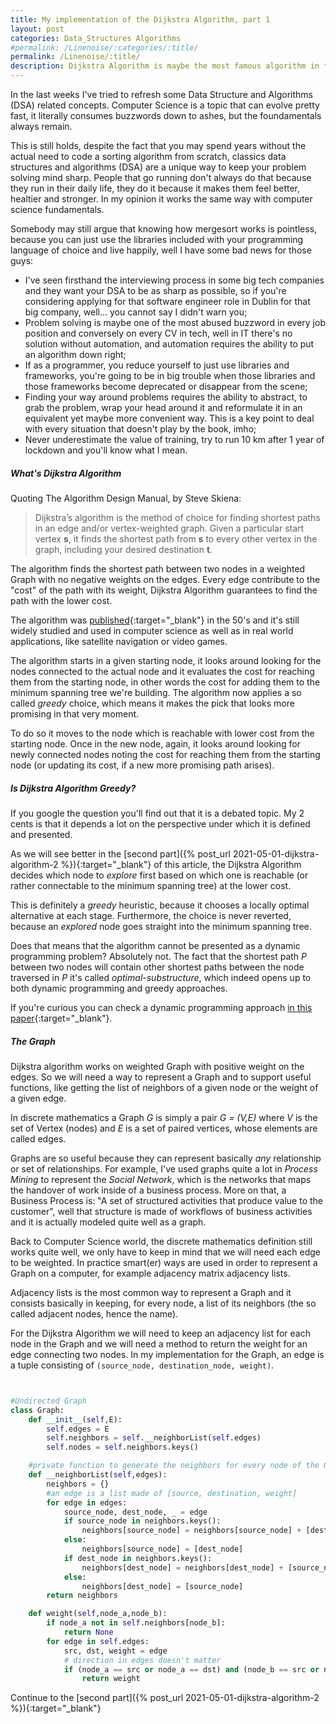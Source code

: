 ```yaml
---
title: My implementation of the Dijkstra Algorithm, part 1
layout: post
categories: Data_Structures Algorithms
#permalink: /Linenoise/:categories/:title/
permalink: /Linenoise/:title/
description: Dijkstra Algorithm is maybe the most famous algorithm in the domain of graph theory, it's a classic and for very good reasons. In the first part of the article we're going to cover the basics, defining a basic implementation of the Graph class that we're going to use in the second part.
---
```


In the last weeks I've tried to refresh some Data Structure and Algorithms (DSA) related concepts. Computer Science is a topic that can evolve pretty fast, it literally consumes buzzwords down to ashes, but the foundamentals always remain. 

This is still holds, despite the fact that you may spend years without the actual need to code a sorting algorithm from scratch, classics data structures and algorithms (DSA) are a unique way to keep your problem solving mind sharp. 
People that go running don't always do that because they run in their daily life, they do it because it makes them feel better, healtier and stronger. In my opinion it works the same way with computer science fundamentals.

Somebody may still argue that knowing how mergesort works is pointless, because you can just use the libraries included with your programming language of choice and live happily, well I have some bad news for those guys:
- I've seen firsthand the interviewing process in some big tech companies and they want your DSA to be as sharp as possible, so if you're considering applying for that software engineer role in Dublin for that big company, well... you cannot say I didn't warn you;
- Problem solving is maybe one of the most abused buzzword in every job position and conversely on every CV in tech, well in IT there's no solution without automation, and automation requires the ability to put an algorithm down right;
- If as a programmer, you reduce yourself to just use libraries and frameworks, you're going to be in big trouble when those libraries and those frameworks become deprecated or disappear from the scene;
- Finding your way around problems requires the ability to abstract, to grab the problem, wrap your head around it and reformulate it in an equivalent yet maybe more convenient way. This is a key point to deal with every situation that doesn't play by the book, imho;
- Never underestimate the value of training, try to run 10 km after 1 year of lockdown and you'll know what I mean.

##### What's Dijkstra Algorithm

Quoting The Algorithm Design Manual, by Steve Skiena: 

> Dijkstra’s algorithm is the method of choice for finding shortest paths in an edge and/or vertex-weighted graph. Given a particular start vertex **s**, it finds the shortest
path from **s** to every other vertex in the graph, including your desired destination
**t**. 

The algorithm finds the shortest path between two nodes in a weighted Graph with no negative weights on the edges. Every edge contribute to the "cost" of the path with its weight, Dijkstra Algorithm guarantees to find the path with the lower cost.

The algorithm was [published](http://www-m3.ma.tum.de/foswiki/pub/MN0506/WebHome/dijkstra.pdf){:target="_blank"} in the 50's and it's still widely studied and used in computer science as well as in real world applications, like satellite navigation or video games.

The algorithm starts in a given starting node, it looks around looking for the nodes connected to the actual node and it evaluates the cost for reaching them from the starting node, in other words the cost for adding them to the minimum spanning tree we're building. The algorithm now applies a so called *greedy* choice, which means it makes the pick that looks more promising in that very moment. 

To do so it moves to the node which is reachable with lower cost from the starting node. Once in the new node, again, it looks around looking for newly connected nodes noting the cost for reaching them from the starting node (or updating its cost, if a new more promising path arises).

##### Is Dijkstra Algorithm Greedy?

If you google the question you'll find out that it is  a debated topic. My 2 cents is that it depends a lot on the perspective under which it is defined and presented. 

As we will see better in the [second part]({% post_url 2021-05-01-dijkstra-algorithm-2 %}){:target="_blank"}  of this article, the Dijkstra Algorithm decides which node to *explore* first based on which one is reachable (or rather connectable to the minimum spanning tree) at the lower cost.

This is definitely a *greedy* heuristic, because it chooses a locally optimal alternative at each stage. Furthermore, the choice is never reverted, because an *explored* node goes straight into the minimum spanning tree.

Does that means that the algorithm cannot be presented as a dynamic programming problem? Absolutely not.
The fact that the shortest path *P* between two nodes will contain other shortest paths between the node traversed in *P* it's called *optimal-substructure*, which indeed opens up to both dynamic programming and greedy approaches.

If you're curious you can check a dynamic programming approach [in this paper](http://matwbn.icm.edu.pl/ksiazki/cc/cc35/cc3536.pdf){:target="_blank"}.


##### The Graph

Dijkstra algorithm works on weighted Graph with positive weight on the edges.
So we will need a way to represent a Graph and to support useful functions, like getting the list of neighbors of a given node or the weight of a given edge.

In discrete mathematics a Graph *G* is simply a pair *G = (V,E)* where *V* is the set of Vertex (nodes) and *E* is a set of paired vertices, whose elements are called edges.

Graphs are so useful because they can represent basically *any* relationship or set of relationships. For example, I've used graphs quite a lot in *Process Mining* to represent the *Social Network*, which is the networks that maps the handover of work inside of a business process. More on that, a Business Process is: "A set of structured activities that produce value to the customer", well that structure is made of workflows of business activities and it is actually modeled quite well as a graph.

Back to Computer Science world, the discrete mathematics definition still works quite well, we only have to keep in mind that we will need each edge to be weighted. In practice smart(er) ways are used in order to represent a Graph on a computer, for example adjacency matrix adjacency lists.

Adjacency lists is the most common way to represent a Graph and it consists basically in keeping, for every node, a list of its neighbors (the so called adjacent nodes, hence the name).

For the Dijkstra Algorithm we will need to keep an adjacency list for each node in the Graph and we will need a method to return the weight for an edge connecting two nodes.
In my implementation for the Graph, an edge is a tuple consisting of `(source_node, destination_node, weight)`.



```python


#Undirected Graph
class Graph:
    def __init__(self,E):
        self.edges = E
        self.neighbors = self.__neighborList(self.edges)
        self.nodes = self.neighbors.keys()

    #private function to generate the neighbors for every node of the Graph
    def __neighborList(self,edges):
        neighbors = {}
        #an edge is a list made of [source, destination, weight]
        for edge in edges:
            source_node, dest_node, _ = edge
            if source_node in neighbors.keys():
                neighbors[source_node] = neighbors[source_node] + [dest_node]
            else:
                neighbors[source_node] = [dest_node]
            if dest_node in neighbors.keys():
                neighbors[dest_node] = neighbors[dest_node] + [source_node]
            else:
                neighbors[dest_node] = [source_node]
        return neighbors

    def weight(self,node_a,node_b):
        if node_a not in self.neighbors[node_b]:
            return None
        for edge in self.edges:
            src, dst, weight = edge
            # direction in edges doesn't matter
            if (node_a == src or node_a == dst) and (node_b == src or node_b == dst) :
                return weight

```

Continue to the [second part]({% post_url 2021-05-01-dijkstra-algorithm-2 %}){:target="_blank"}